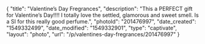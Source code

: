 {
    "title": "Valentine’s Day Fregrances",
    "description": "This a PERFECT gift for Valentine’s Day!!!! I totally love the  settled, glamorous and sweet smell. Is a SI for this really good perfume.",
    "photoId": "201476997",
    "date_created": "1549332499",
    "date_modified": "1549332901",
    "type": "captivate",
    "layout": "photo",
    "url": "\/p\/valentines-day-fregrances\/201476997"
}